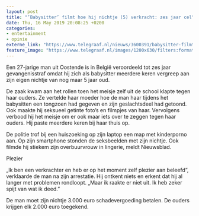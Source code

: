 ```yaml
---
layout: post
title: "’Babysitter’ filmt hoe hij nichtje (5) verkracht: zes jaar cel"
date: Thu, 16 May 2019 20:08:25 +0200
categories: 
- entertainment 
- opinie 
externe_link: "https://www.telegraaf.nl/nieuws/3600391/babysitter-filmt-hoe-hij-nichtje-5-verkracht-zes-jaar-cel"
feature_image: "https://www.telegraaf.nl/images/1200x630/filters:format(jpeg):quality(80)/cdn-kiosk-api.telegraaf.nl/26ebaec6-7806-11e9-b1d8-0218eaf05005.jpg"
---
```


<p class="intro">Een 27-jarige man uit Oostende is in België veroordeeld tot zes jaar gevangenisstraf omdat hij zich als babysitter meerdere keren vergreep aan zijn eigen nichtje van nog maar 5 jaar oud.</p> <p>De zaak kwam aan het rollen toen het meisje zelf uit de school klapte tegen haar ouders. Ze vertelde haar moeder hoe de man haar tijdens het babysitten een tongzoen had gegeven en zijn geslachtsdeel had getoond. Ook maakte hij seksueel getinte foto’s en filmpjes van haar. Vervolgens verbood hij het meisje om er ook maar iets over te zeggen tegen haar ouders. Hij paste meerdere keren bij haar thuis op.</p><p>De politie trof bij een huiszoeking op zijn laptop een map met kinderporno aan. Op zijn smartphone stonden de seksbeelden met zijn nichtje. Ook filmde hij stiekem zijn overbuurvrouw in lingerie, meldt Nieuwsblad.</p><p>Plezier</p><p>„Ik ben een verkrachter en heb er op het moment zelf plezier aan beleefd”, verklaarde de man na zijn arrestatie. Hij ontkent niets en erkent dat hij al langer met problemen rondloopt. „Maar ik raakte er niet uit. Ik heb zeker spijt van wat ik deed.”</p><p>De man moet zijn nichtje 3.000 euro schadevergoeding betalen. De ouders krijgen elk 2.000 euro toegekend.</p>
